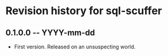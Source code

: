 # Revision history for sql-scuffer

## 0.1.0.0 -- YYYY-mm-dd

* First version. Released on an unsuspecting world.
